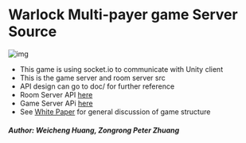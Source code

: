 # Warlock Multi-payer game Server Source
![img](https://travis-ci.org/huangwc94/warlock.svg?branch=master)
* This game is using socket.io to communicate with Unity client
* This is the game server and room server src
* API design can go to doc/ for further reference
* Room Server API [here](doc/RoomServerAPI.md)
* Game Server APi [here](doc/GameServerAPI.md)
* See [White Paper](doc/GameServerWhitePaper.md) for general discussion of game structure  

##### Author: Weicheng Huang, Zongrong Peter Zhuang
